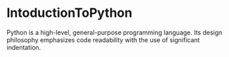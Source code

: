 # IntoductionToPython
 Python is a high-level, general-purpose programming language. Its design philosophy emphasizes code readability with the use of significant indentation.
